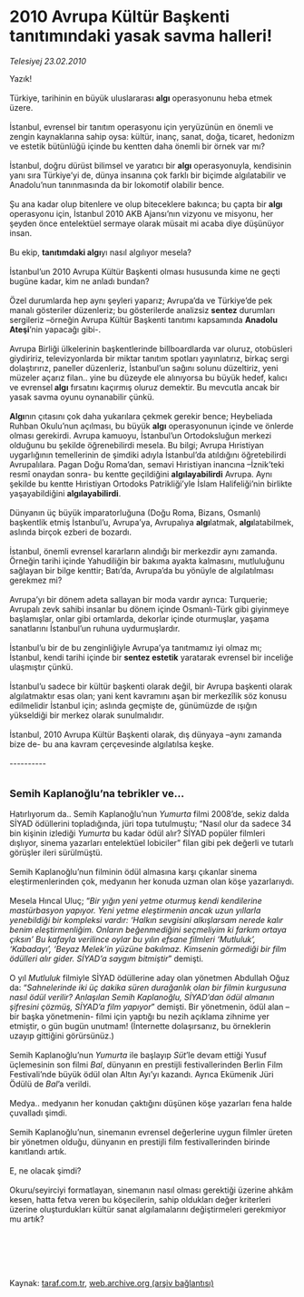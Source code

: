# 2010 Avrupa Kültür Başkenti tanıtımındaki yasak savma halleri!

*Telesiyej 23.02.2010*

<div class="taraf_structure_2col_1zq">
<div class="margen_n">



 <p>Yazık! <br/><br/>Türkiye, tarihinin en büyük uluslararası <b>algı</b> operasyonunu heba etmek üzere. <br/><br/>İstanbul, evrensel bir tanıtım operasyonu için yeryüzünün en önemli ve zengin kaynaklarına sahip oysa: kültür, inanç, sanat, doğa, ticaret, hedonizm ve estetik bütünlüğü içinde<b> </b>bu kentten daha önemli bir örnek var mı? <br/><br/>İstanbul, doğru dürüst bilimsel ve yaratıcı bir <b>algı</b> operasyonuyla, kendisinin yanı sıra Türkiye’yi de, dünya insanına çok farklı bir biçimde algılatabilir ve Anadolu’nun tanınmasında da bir lokomotif olabilir bence. <br/><br/>Şu ana kadar olup bitenlere ve olup biteceklere bakınca; bu çapta bir <b>algı</b> operasyonu için, İstanbul 2010 AKB Ajansı’nın vizyonu ve misyonu, her şeyden önce entelektüel sermaye olarak müsait mi acaba diye düşünüyor insan. <br/><br/>Bu ekip, <b>tanıtımdaki algı</b>yı nasıl algılıyor mesela? <br/><br/>İstanbul’un 2010 Avrupa Kültür Başkenti olması hususunda kime ne geçti bugüne kadar, kim ne anladı bundan? <br/><br/>Özel durumlarda hep aynı şeyleri yaparız; Avrupa’da ve Türkiye’de pek manalı gösteriler düzenleriz; bu gösterilerde analizsiz <b>sentez</b> durumları sergileriz –örneğin Avrupa Kültür Başkenti tanıtımı kapsamında <b>Anadolu Ateşi</b>’nin yapacağı gibi-. <br/><br/>Avrupa Birliği ülkelerinin başkentlerinde billboardlarda var oluruz, otobüsleri giydiririz, televizyonlarda bir miktar tanıtım spotları yayınlatırız, birkaç sergi dolaştırırız, paneller düzenleriz, İstanbul’un sağını solunu düzeltiriz, yeni müzeler açarız filan.. yine bu düzeyde ele alınıyorsa bu büyük hedef, kalıcı ve evrensel<b> algı</b> fırsatını kaçırmış oluruz demektir. Bu mevcutla ancak bir yasak savma oyunu oynanabilir çünkü.<b> <br/><br/>Algı</b>nın çıtasını çok daha yukarılara çekmek gerekir bence; Heybeliada Ruhban Okulu’nun açılması, bu büyük <b>algı</b> operasyonunun içinde ve önlerde olması gerekirdi. Avrupa kamuoyu, İstanbul’un Ortodoksluğun merkezi olduğunu bu şekilde öğrenebilirdi mesela. Bu bilgi; Avrupa Hıristiyan uygarlığının temellerinin de şimdiki adıyla İstanbul’da atıldığını öğretebilirdi Avrupalılara. Pagan Doğu Roma’dan, semavi Hıristiyan inancına –İznik’teki resmî onaydan sonra- bu kentte geçildiğini <b>algılayabilirdi</b> Avrupa. Aynı şekilde bu kentte Hıristiyan Ortodoks Patrikliği’yle İslam Halifeliği’nin birlikte yaşayabildiğini <b>algılayabilirdi</b>. <br/><br/>Dünyanın üç büyük imparatorluğuna (Doğu Roma, Bizans, Osmanlı) başkentlik etmiş İstanbul’u, Avrupa’ya, Avrupalıya <b>algı</b>latmak, <b>algı</b>latabilmek, aslında birçok ezberi de bozardı. <br/><br/>İstanbul, önemli evrensel kararların alındığı bir merkezdir aynı zamanda. Örneğin tarihi içinde Yahudiliğin bir bakıma ayakta kalmasını, mutluluğunu sağlayan bir bilge kenttir; Batı’da, Avrupa’da bu yönüyle de algılatılması gerekmez mi? <br/><br/>Avrupa’yı bir dönem adeta sallayan bir moda vardır ayrıca: Turquerie; Avrupalı zevk sahibi insanlar bu dönem içinde Osmanlı-Türk gibi giyinmeye başlamışlar, onlar gibi ortamlarda, dekorlar içinde oturmuşlar, yaşama sanatlarını İstanbul’un ruhuna uydurmuşlardır. <br/><br/>İstanbul’u bir de bu zenginliğiyle Avrupa’ya tanıtmamız iyi olmaz mı; İstanbul, kendi tarihi içinde bir <b>sentez estetik</b> yaratarak evrensel bir inceliğe ulaşmıştır çünkü. <br/><br/>İstanbul’u sadece bir kültür başkenti olarak değil, bir Avrupa başkenti olarak algılatmaktır esas olan; yani kent kavramını aşan bir merkezîlik söz konusu edilmelidir İstanbul için; aslında geçmişte de, günümüzde de ışığın yükseldiği bir merkez olarak sunulmalıdır. <br/><br/>İstanbul, 2010 Avrupa Kültür Başkenti olarak, dış dünyaya –aynı zamanda bize de- bu ana kavram çerçevesinde algılatılsa keşke. <br/><br/>---------- <br/><br/><br/><font size="4"><strong>Semih Kaplanoğlu’na tebrikler ve...</strong></font> <br/><br/>Hatırlıyorum da.. Semih Kaplanoğlu’nun <i>Yumurta</i> filmi 2008’de, sekiz dalda SİYAD ödüllerini topladığında, jüri topa tutulmuştu; “Nasıl olur da sadece 34 bin kişinin izlediği<i> Yumurta</i> bu kadar ödül alır? SİYAD popüler filmleri dışlıyor, sinema yazarları entelektüel lobiciler” filan gibi pek değerli ve tutarlı görüşler ileri sürülmüştü. <br/><br/>Semih Kaplanoğlu’nun filminin ödül almasına karşı çıkanlar sinema eleştirmenlerinden çok, medyanın her konuda uzman olan köşe yazarlarıydı. <br/><br/>Mesela Hıncal Uluç;<i> </i>“<i>Bir yığın yeni yetme oturmuş kendi kendilerine mastürbasyon yapıyor. Yeni yetme eleştirmenin ancak uzun yıllarla yenebildiği bir kompleksi vardır: ‘Halkın sevgisini alkışlarsam nerede kalır benim eleştirmenliğim. Onların beğenmediğini seçmeliyim ki farkım ortaya çıksın’ Bu kafayla verilince oylar bu yılın efsane filmleri ‘Mutluluk’, ‘Kabadayı’, ‘Beyaz Melek’in yüzüne bakılmaz. Kimsenin görmediği bir film ödülleri alır gider. SİYAD’a saygım bitmiştir</i>” demişti. <br/><br/>O yıl <i>Mutluluk</i> filmiyle SİYAD ödüllerine aday olan yönetmen Abdullah Oğuz da: “<i>Sahnelerinde iki üç dakika süren durağanlık olan bir filmin kurgusuna nasıl ödül verilir? Anlaşılan Semih Kaplanoğlu, SİYAD’dan ödül almanın şifresini çözmüş, SİYAD’a film yapıyor</i>” demişti. Bir yönetmenin, ödül alan –bir başka yönetmenin- filmi için yaptığı bu nezih açıklama zihnime yer etmiştir, o gün bugün unutmam! (İnternette dolaşırsanız, bu örneklerin uzayıp gittiğini görürsünüz.) <br/><br/>Semih Kaplanoğlu’nun <i>Yumurta</i> ile başlayıp <i>Süt</i>’le devam ettiği Yusuf üçlemesinin son filmi <i>Bal</i>, dünyanın en prestijli festivallerinden Berlin Film Festivali’nde büyük ödül olan Altın Ayı’yı kazandı. Ayrıca Ekümenik Jüri Ödülü de<i> Bal</i>’a verildi. <br/><br/>Medya.. medyanın her konudan çaktığını düşünen köşe yazarları fena halde çuvalladı şimdi. <br/><br/>Semih Kaplanoğlu’nun, sinemanın evrensel değerlerine uygun filmler üreten bir yönetmen olduğu, dünyanın en prestijli film festivallerinden birinde kanıtlandı artık. <br/><br/>E, ne olacak şimdi? <br/><br/>Okuru/seyirciyi formatlayan, sinemanın nasıl olması gerektiği üzerine ahkâm kesen, hatta fetva veren bu köşecilerin, sahip oldukları değer kriterleri üzerine oluşturdukları kültür sanat algılamalarını değiştirmeleri gerekmiyor mu artık?</p>
<br/>
<br/>
<br/>



<br/>


<div id="taraf_not">
</div>

</div>


</div>

Kaynak: [taraf.com.tr](http://taraf.com.tr:80/makale/10198.htm), [web.archive.org (arşiv bağlantısı)](http://web.archive.org/web/20100226141208/http://taraf.com.tr:80/makale/10198.htm)
